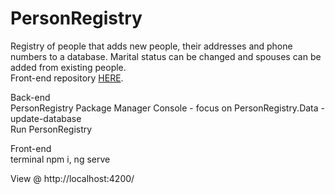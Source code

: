 # PersonRegistry

Registry of people that adds new people, their addresses and phone numbers to a database. Marital status can be changed and spouses can be added from existing people.  
Front-end repository [HERE](https://github.com/KruminsP/PersonRegistryFront).


Back-end         
PersonRegistry Package Manager Console  - focus on PersonRegistry.Data - update-database  
Run PersonRegistry
  
Front-end  
terminal npm i, ng serve

View @ http://localhost:4200/
